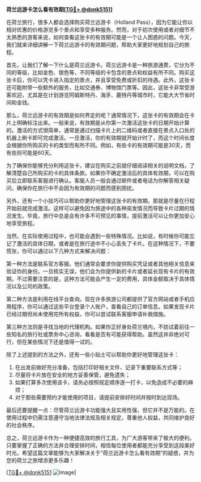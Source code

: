 **荷兰远游卡怎么看有效期[[TG💪+ @donk5151](https://t.me/s/donk5151)]**

在荷兰旅行，很多人都会选择购买荷兰远游卡（Holland Pass），因为它能让你以相对优惠的价格游览多个景点和享受多种服务。然而，对于初次使用或者对细节不太熟悉的游客来说，如何查看这张卡的有效期可能是一个让人困惑的问题。今天，我们就来详细讲解一下荷兰远游卡的有效期问题，帮助大家更好地规划自己的旅程。

首先，让我们了解一下什么是荷兰远游卡。荷兰远游卡是一种旅游通票，它分为不同的等级，比如金色、银色等，不同等级的卡包含的景点和权益有所不同。购买这张卡后，你可以凭卡进入指定的景点，并且享受免费或折扣的待遇。此外，这张卡还可能附带一些额外的服务，比如交通券、博物馆门票等。因此，这张卡非常受游客欢迎，尤其是在计划游览阿姆斯特丹、海牙、鹿特丹等城市时，它能大大节省时间和金钱。

那么，荷兰远游卡的有效期是如何界定的呢？通常情况下，这张卡的有效期会在卡片上明确标注出来。一般来说，有效期是从你第一次激活这张卡的日期开始计算的。激活的方式很简单，通常是通过扫描卡片上的二维码或者直接在景点入口处的机器上刷卡即可完成激活。一旦激活，你的有效期就开始计时了，而这个时间长度会根据你所购买的卡的类型而有所不同。例如，有些卡的有效期可能是30天，而有些则可能是60天。

为了确保你能够充分利用这张卡，建议在购买之前就仔细阅读相关的说明文档，了解清楚自己所购买的卡的具体条款。如果你不确定激活后的具体有效期，可以在购买后立即联系客服进行确认。客服人员一般会通过邮件或者电话为你解答相关疑问，确保你在旅行中不会因为有效期的问题而感到困扰。

另外，还有一个小技巧可以帮助你更好地管理这张卡的有效期。那就是尽量在行程开始前就完成激活。这样可以避免因为旅途中的各种突发情况而导致卡片过期的情况发生。毕竟，旅行中总是会有许多不可预见的事情，提前激活可以让你更加安心地享受旅程。

当然，在实际使用过程中，也可能会遇到一些特殊情况。比如说，有时候你可能忘记了激活的具体日期，或者是在旅行途中不小心丢失了卡片。在这种情况下，不要慌张，你可以通过以下几种方式来解决问题：

第一种方法是联系官方客服。他们通常会要求你提供购买凭证或者其他相关信息来验证你的身份。一旦核实无误，他们会为你提供新的卡片或者延长现有卡片的有效期。不过需要注意的是，这种方法可能会产生一定的费用，具体金额取决于具体情况以及公司的政策。

第二种方法是利用在线平台查询。现在许多旅游公司都提供了官方网站或者手机应用程序，你可以通过这些平台登录个人账户，查看自己的订单信息。如果发现卡片已经过期但尚未使用完所有权益，你可以尝试联系客服申请补救措施。

第三种方法则是寻找当地的代理机构。如果你正好身处荷兰境内，不妨试着前往一些知名的旅行社或票务中心咨询，看看是否有可能获得帮助。虽然这并非绝对可行，但在某些情况下还是值得一试的。

除了上述提到的方法之外，还有一些小贴士可以帮助你更好地管理这张卡：

1. 在出发前做好充分准备，包括打印好相关文件、记录下重要联系方式等；
2. 尽量将卡片放在安全的地方妥善保管，避免遗失；
3. 如果打算多次使用该卡，请务必按照规定顺序逐一打卡，以免造成不必要的麻烦；
4. 对于那些需要预约才能使用的项目，请提前安排好时间并按时到达现场。

最后还要提醒一点：尽管荷兰远游卡功能强大且实用性强，但它并不是万能的。在使用过程中仍需注意遵守当地法律法规及相关规定，尊重他人权益，共同维护良好的社会秩序。

总之，荷兰远游卡作为一种便捷高效的旅行工具，为广大游客带来了极大的便利。只要掌握了正确的方法并合理安排时间，相信每位使用者都能充分享受到这段美好时光。希望这篇文章能够为大家解决关于“荷兰远游卡怎么看有效期”的疑惑，并为您的荷兰之旅增添更多乐趣！

[[TG💪+ @donk5151](https://t.me/s/donk5151) ![Image](https://i.postimg.cc/rwNCRYN7/Snipaste-2025-04-30-17-27-05.png)]
